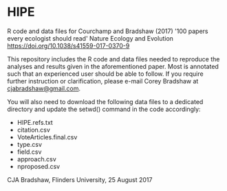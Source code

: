 # HIPE
R code and data files for Courchamp and Bradshaw (2017) '100 papers every ecologist should read' Nature Ecology and Evolution https://doi.org/10.1038/s41559-017-0370-9


This repository includes the R code and data files needed to reproduce the analyses and results given in the aforementioned
paper. Most is annotated such that an experienced user should be able to follow. If you require further instruction or
clarification, please e-mail Corey Bradshaw at cjabradshaw@gmail.com.

You will also need to download the following data files to a dedicated directory and update the setwd() command in the code accordingly:

- HIPE.refs.txt
- citation.csv
- VoteArticles.final.csv
- type.csv
- field.csv
- approach.csv
- nproposed.csv

CJA Bradshaw, Flinders University, 25 August 2017
